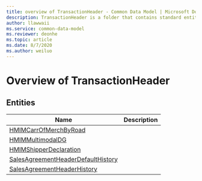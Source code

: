 ```yaml
---
title: overview of TransactionHeader - Common Data Model | Microsoft Docs
description: TransactionHeader is a folder that contains standard entities related to the Common Data Model.
author: llawwaii
ms.service: common-data-model
ms.reviewer: deonhe
ms.topic: article
ms.date: 8/7/2020
ms.author: weiluo
---
```


# Overview of TransactionHeader


## Entities

|Name|Description|
|---|---|
|[HMIMCarrOfMerchByRoad](HMIMCarrOfMerchByRoad.md)||
|[HMIMMultimodalDG](HMIMMultimodalDG.md)||
|[HMIMShipperDeclaration](HMIMShipperDeclaration.md)||
|[SalesAgreementHeaderDefaultHistory](SalesAgreementHeaderDefaultHistory.md)||
|[SalesAgreementHeaderHistory](SalesAgreementHeaderHistory.md)||
